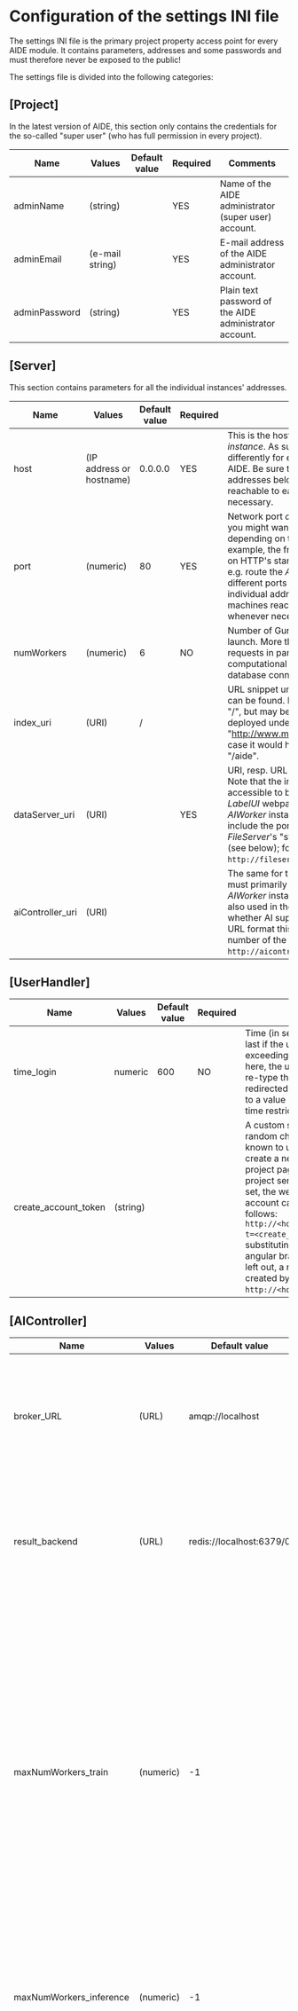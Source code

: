# Configuration of the settings INI file

The settings INI file is the primary project property access point for every AIDE module. It contains parameters, addresses and some passwords and must therefore never be exposed to the public!

The settings file is divided into the following categories:

## [Project]

In the latest version of AIDE, this section only contains the credentials for the so-called "super user" (who has full permission in every project).

| Name | Values | Default value | Required | Comments |
|---------------|-----------------|---------------|----------|------------------------------------------------------------------------------------------------------------------------------------------------------------------------------------------------------------------------------------------------------------------------------------------------------------------------------------------------------------------------------------------------------------------------------------------------------------------------|
| adminName | (string) |  | YES | Name of the AIDE administrator (super user) account. |
| adminEmail | (e-mail string) |  | YES | E-mail address of the AIDE administrator account. |
| adminPassword | (string) |  | YES | Plain text password of the AIDE administrator account. |



## [Server]

This section contains parameters for all the individual instances' addresses.

| Name | Values | Default value | Required | Comments |
|------------------|--------------------------|---------------|----------|-----------------------------------------------------------------------------------------------------------------------------------------------------------------------------------------------------------------------------------------------------------------------------------------------------------------------------------------------------------------------------------------------------|
| host | (IP address or hostname) | 0.0.0.0 | YES | This is the host IP address _of the current instance_. As such, it might need to be set differently for every machine taking part in AIDE. Be sure to change the individual addresses below to make the machines reachable to each other, whenever necessary. |
| port | (numeric) | 80 | YES | Network port _of the current instance_. Again, you might want to specify custom values depending on the machine here. For example, the frontend (_LabelUI_) might run on HTTP's standard port 80, but you can e.g. route the _AIWorker_ instances through different ports here.  Be sure to change the individual addresses below to make the machines reachable to each other, whenever necessary. |
| numWorkers | (numeric) | 6 | NO | Number of Gunicorn server threads to launch. More threads can serve more requests in parallel, but might also cause a computational overhead and use up more database connections.
| index_uri | (URI) | / |  | URL snippet under which the index page can be found. By default this can be left as "/", but may be changed if AIDE is e.g. deployed under a sub-URL, such as "http://www.mydomain.com/aide", in which case it would have to be changed to "/aide". |
| dataServer_uri | (URI) |  | YES | URI, resp. URL of the _FileServer_ instance. Note that the instance needs to be accessible to both the users accessing the _LabelUI_ webpage, as well as to any running _AIWorker_ instance.  In URL format this may include the port number **and** the _FileServer_'s "staticfiles_uri" parameter too (see below); for example: `http://fileserver.domain.com:67742/files`. |
| aiController_uri | (URI) |  |  | The same for the _AIController_ instance. This must primarily be accessible to running _AIWorker_ instances, but the value of it is also used in the frontend to determine whether AI support is enabled or not.  In URL format this may include the port number of the  _AIController_ too; for example:  `http://aicontroller.domain.com:67743`. |



## [UserHandler]

| Name | Values | Default value | Required | Comments |
|----------------------|---------------|---------------|----------|--------------------------------------------------------------------------------------------------------------------------------------------------------------------------------------------------------------------------------------------------------------------------------------------------------------------------------------------------------------------------------------------------------------------------------------------------------------------------------------------------------------|
| time_login | numeric | 600 | NO |  Time (in seconds) for a session to last if the user is inactive. Upon exceeding the threshold specified here, the user is either asked to re-type their password, or else redirected to the index page. If set to a value <= 0 or unset, no login time restriction is applied. |
| create_account_token | (string) |  |  | A custom string of (preferably) random characters required to be known to users who would like to create a new account on the project page. This is to make the project semi-secret. If this value is set, the webpage to create a new account can be accessed as follows: `http://<hostname>/createAccount?t=<create_account_token>`, substituting the expressions in angular brackets accordingly. If left out, a new account can be created by simply visiting:  `http://<hostname>/createAccount`. |



## [AIController]

| Name | Values | Default value | Required | Comments |
|-|-|-|-|-|
| broker_URL | (URL) | amqp://localhost | YES | URL under which the message broker (RabbitMQ, Redis, etc.) can be reached. This might include an access username, password, port and trailing specifier (e.g. queue). Refer to the individual frameworks for details. |
| result_backend | (URL) | redis://localhost:6379/0 | YES | Backend URL under which status updates and results are fetched. **Important:** it is required to use a persistent backend for the message store (do not use `rpc`). The recommended backend is [Redis](http://docs.celeryproject.org/en/latest/getting-started/brokers/redis.html). See details [here](#set-up-the-message-broker). |
| maxNumWorkers_train | (numeric) | -1 |  | Maximum number of AIWorker instances to consider when training. -1 means that all available AIWorkers will be involved in training, and that the images will be distributed evenly across them. If > 1 or = -1, the training images will be distributed evenly over the number of AIWorkers specified, and the model's 'average_model_states' function will be called once all workers have finished training to generate a new, holistic model state. Note that this might not always be preferred (some models might not allow to be averaged). In this case, set this number to 1 to limit training (on all training images) to just one AIWorker. |
| maxNumWorkers_inference | (numeric) | -1 |  | Maximum number of AIWorker instances to involve when doing inference on images. -1 means that all available AIWorkers will be involved, and that the images will be distributed evenly across them. |
| max_num_concurrent_tasks | (numeric) | 2 |  | Maximum number of tasks that can be launched at a time per project. Individual projects may provide their own override, but the value provided here serves as an absolute upper ceiling. Auto-launched tasks are always limited to one at a time; the number of tasks here takes these into account, even for user-launched tasks (i.e., if the number set here is 2 and there is already a task running, whether auto-launched or not, at most one additional task can be run at a time). Set to <= 0 to allow an unlimited number of tasks to be executed at a time per project. |


## [Mapserver]

| Name | Values | Default value | Required | Comments |
|----------------------------|--------------|---------------|----------|------------------------------------------------------------------------------------------------------------------------------------------------------------------------------------|
| wms_max_image_width | (numeric) | 2000 | NO | Maximum image width in pixels for WMS requests. If set to a numerical value > 0, WMS server will populate tag "MaxWidth" in GetCapabilities request. Note that this does not enforce restriction; a client could potentially ignore tag and request and receive larger images.
| wms_max_image_height | (numeric) | 2000 | NO | Maximum image height in pixels for WMS requests. If set to a numerical value > 0, WMS server will populate tag "MaxWidth" in GetCapabilities request. Note that this does not enforce restriction; a client could potentially ignore tag and request and receive larger images.


## [AIWorker]

| Name | Values | Default value | Required | Comments |
|----------------------------|--------------|---------------|----------|------------------------------------------------------------------------------------------------------------------------------------------------------------------------------------|
| inference_batch_size_limit | (numeric) | 128 | YES | Number of images to perform inference on at a time. If this value is smaller than the designated number of images for inference in a job, the total number of images will be split into chunks of this size and processed in order, on each AIWorker. This is especially important for data-intensive annotation types, such as segmentation masks, where all the annotations are loaded into system memory prior to calling the inference job. By limiting the number of images to be processed at once, pressure on system RAM can be relieved. Set to a reasonable value if you encounter out of memory issues on AIWorkers. If set to "-1", no limit in chunk size will be placed on inference (not recommended; this also means that one would have to wait a very long time to see predictions as they are only stored once inference has been completed). |



## [FileServer]

| Name | Values | Default value | Required | Comments |
|-|-|-|-|-|
| staticfiles_dir | (path) |  | YES | Root directory on the local disk of the file server to serve files from. |
| staticfiles_uri_addendum | (URI string) |  | NO | Optional snippet to append after the file server's host name. For example, if set to `aide`, the file server provides files through `http(s)://host:port/aide`. |
| tempfiles_dir | (path) | OS temp dir | NO | Directory where files like data download request results are stored. Defaults to a folder named "aide" in the OS' temporary files directory (i.e., `/tmp/aide` on Unix or Linux, `~/APPDATA/Local/Temp/aide` on Windows, or others). The temp folder will be automatically created during startup. Make sure the user accounts from which AIDE and the Celery processes are spawned have write access to this directory. |
| watch_folder_interval | (float) | 60 | NO | Interval (in seconds) for periodic project folder watch functionality. If project are configured to automatically watch their image folder for changes, those tasks will be carried out on the file server in a combined way every number of seconds specified here. Set to 0 (zero) or a negative value to globally disable folder watching for all projects. Default is 60 (one minute). |


## [Database]

| Name | Values | Default value | Required | Comments |
|---------------------|-----------|---------------|----------|---------------------------------------------------------------------------------------------------------------------------------------------------------------------------------------------------------------------------------------------------------------------------------------------------------------------|
| name | (string) |  | YES | Name of the Postgres database on the server. |
| schema | (string) |  | YES | Schema within the database to store the project data in. |
| host | (URL) |  | YES | URL under which the database can be accessed (without the port). Can be set to `localhost` if and only if all AIDE modules are to be launched on the same server the database is hosted on. |
| port | (numeric) |  | YES | Port the database listens to. Note: Postgres' default port is 5432; unless the database instance is solely connected to LAN (and not WAN), it is advised to change the Postgres port to another, free value. The [database installation instructions](setup_db.md) will automatically consider the custom port. |
| user | (string) |  | YES | Name of the user that is given access to the database. |
| password | (string) |  | YES | Password (in clear text) for the Postgres user. **NOTE:** unlike all other database fields, the password is case-sensitive. |
| credentials | (string) |  |  | Alternative form of providing database username and password through a text file, similar to credentials e.g. in Linux's fstab entries. Text file may contain lines like `username=user` and `password=pass`, without whitespaces. Parameters `user` and `password` that are directly provided in the .ini file have precedence over the credentials file. |
| max_num_connections | (numeric) | 16 |  | Maximum number of connections to the database per server running an AIDE module. This number, multiplied by the number of server instances running AIDE, must not exceed the maximum number of connections defined in Postgres' configuration file. A minimum number of 2 is required and will always be enforced at runtime. |